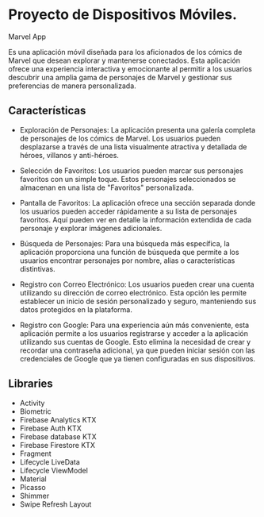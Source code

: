 # Proyecto de Dispositivos Móviles.

Marvel App

Es una aplicación móvil diseñada para los aficionados de los cómics de Marvel que desean explorar y mantenerse conectados. Esta aplicación ofrece una experiencia interactiva y emocionante al permitir a los usuarios descubrir una amplia gama de personajes de Marvel y gestionar sus preferencias de manera personalizada.

## Características 

- Exploración de Personajes: La aplicación presenta una galería completa de personajes de los cómics de Marvel. Los usuarios pueden desplazarse a través de una lista visualmente atractiva y detallada de héroes, villanos y anti-héroes.

- Selección de Favoritos: Los usuarios pueden marcar sus personajes favoritos con un simple toque. Estos personajes seleccionados se almacenan en una lista de "Favoritos" personalizada.

- Pantalla de Favoritos: La aplicación ofrece una sección separada donde los usuarios pueden acceder rápidamente a su lista de personajes favoritos. Aquí pueden ver en detalle la información extendida de cada personaje y explorar imágenes adicionales.

- Búsqueda de Personajes: Para una búsqueda más específica, la aplicación proporciona una función de búsqueda que permite a los usuarios encontrar personajes por nombre, alias o características distintivas.

- Registro con Correo Electrónico: Los usuarios pueden crear una cuenta utilizando su dirección de correo electrónico. Esta opción les permite establecer un inicio de sesión personalizado y seguro, manteniendo sus datos protegidos en la plataforma.

- Registro con Google: Para una experiencia aún más conveniente, esta aplicación permite a los usuarios registrarse y acceder a la aplicación utilizando sus cuentas de Google. Esto elimina la necesidad de crear y recordar una contraseña adicional, ya que pueden iniciar sesión con las credenciales de Google que ya tienen configuradas en sus dispositivos.

## Libraries

- Activity
- Biometric
- Firebase Analytics KTX
- Firebase Auth KTX
- Firebase database KTX
- Firebase Firestore KTX
- Fragment
- Lifecycle LiveData
- Lifecycle ViewModel
- Material
- Picasso
- Shimmer
- Swipe Refresh Layout
